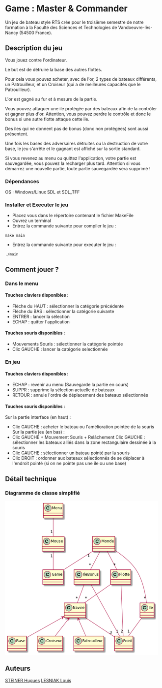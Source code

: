 # Game : Master & Commander

Un jeu de bateau style RTS crée pour le troisième semestre de notre formation à la Faculté des Sciences et Technologies de Vandoeuvre-lès-Nancy (54500 France).

## Description du jeu
Vous jouez contre l'ordinateur.

Le but est de détruire la base des autres flottes.

Pour cela vous pouvez acheter, avec de l'or, 2 types de bateaux différents, un Patrouilleur, et un Croiseur (qui a de meilleures capacités que le Patrouilleur).

L'or est gagné au fur et à mesure de la partie.

Vous pouvez attaquer une ile protégée par des bateaux afin de la contrôler et gagner plus d'or. Attention, vous pouvez perdre le contrôle et donc le bonus si une autre flotte attaque cette ile.

Des iles qui ne donnent pas de bonus (donc non protégées) sont aussi présentent.

Une fois les bases des adversaires détruites ou la destruction de votre base, le jeu s'arrête et le gagnant est affiché sur la sortie standard.

Si vous revenez au menu ou quittez l'application, votre partie est sauvegardée, vous pouvez la recharger plus tard.
Attention si vous démarrez une nouvelle partie, toute partie sauvegardée sera supprimé !

### Dépendances

OS : Windows/Linux
SDL et SDL_TFF

### Installer et Executer le jeu

* Placez vous dans le répertoire contenant le fichier MakeFile
* Ouvrez un terminal
* Entrez la commande suivante pour compiler le jeu :
```
make main
```
* Entrez la commande suivante pour executer le jeu :
```
./main
```

## Comment jouer ?

### Dans le menu

#### Touches claviers disponibles : 
* Flèche du HAUT : sélectionner la catégorie précédente
* Flèche du BAS : sélectionner la catégorie suivante
* ENTRER : lancer la sélection
* ECHAP : quitter l'application

#### Touches souris disponibles :  
* Mouvements Souris : sélectionner la catégorie pointée
* Clic GAUCHE : lancer la catégorie selectionnée

### En jeu

#### Touches claviers disponibles : 
* ECHAP : revenir au menu (Sauvegarde la partie en cours)
* SUPPR : supprime la sélection actuelle de bateaux
* RETOUR : annule l'ordre de déplacement des bateaux sélectionnés

#### Touches souris disponibles : 
Sur la partie interface (en haut) :
* Clic GAUCHE : acheter le bateau ou l'amélioration pointée de la souris
Sur la partie jeu (en bas) :
* Clic GAUCHE + Mouvement Souris + Relâchement Clic GAUCHE : sélectionner les bateaux alliés dans la zone rectangulaire dessinée à la souris
* Clic GAUCHE : sélectionner un bateau pointé par la souris
* Clic DROIT : ordonner aux bateaux sélectionnés de se déplacer à l'endroit pointé (si on ne pointe pas une ile ou une base)

## Détail technique
### Diagramme de classe simplifié


![Diagramme de classe simplifié](Ressources/diagramme.png)

## Auteurs
[STEINER Hugues](https://github.com/Hugues-STEINER)
[LESNIAK Louis](https://github.com/LESNIAK-Louis)
